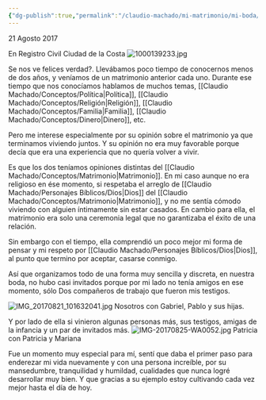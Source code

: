 ```yaml
---
{"dg-publish":true,"permalink":"/claudio-machado/mi-matrimonio/mi-boda/"}
---
```


21 Agosto 2017

En Registro Civil Ciudad de la Costa 
![1000139233.jpg](/img/user/Personal/Im%C3%A1genes/1000139233.jpg)

Se nos ve felices verdad?. Llevábamos poco tiempo de conocernos menos de dos años, y veníamos de un matrimonio anterior cada uno. 
Durante ese tiempo que nos conocíamos hablamos de muchos temas, [[Claudio Machado/Conceptos/Política\|Política]], [[Claudio Machado/Conceptos/Religión\|Religión]], [[Claudio Machado/Conceptos/Familia\|Familia]], [[Claudio Machado/Conceptos/Dinero\|Dinero]], etc.

Pero me interese especialmente por su opinión sobre el matrimonio ya que terminamos viviendo juntos. Y su opinión no era muy favorable porque decía que era una experiencia que no quería volver a vivir.

Es que los dos teníamos opiniones distintas del [[Claudio Machado/Conceptos/Matrimonio\|Matrimonio]]. En mi caso aunque no era religioso en ése momento, si respetaba el arreglo de [[Claudio Machado/Personajes Bíblicos/Dios\|Dios]] del [[Claudio Machado/Conceptos/Matrimonio\|Matrimonio]], y no me sentía cómodo viviendo con alguien íntimamente sin estar casados. En cambio para ella, el matrimonio era solo una ceremonia legal que no garantizaba el éxito de una relación.

Sin embargo con el tiempo, ella comprendió un poco mejor mi forma de pensar y mi respeto por [[Claudio Machado/Personajes Bíblicos/Dios\|Dios]], al punto que termino por aceptar, casarse conmigo.

Así que organizamos todo de una forma muy sencilla y discreta, en nuestra boda, no hubo casi invitados porque por mi lado no tenía amigos en ese momento, sólo Dos compañeros de trabajo que fueron mis testigos. 

![IMG_20170821_101632041.jpg](/img/user/Personal/Im%C3%A1genes/IMG_20170821_101632041.jpg)
Nosotros con Gabriel,  Pablo y sus hijas.

Y por lado de ella si vinieron algunas personas más, sus testigos, amigas de la infancia y un par de invitados más.
![IMG-20170825-WA0052.jpg](/img/user/Personal/Im%C3%A1genes/IMG-20170825-WA0052.jpg)
Patricia con Patricia y Mariana 

Fue un momento muy especial para mí, sentí que daba el primer paso para enderezar mi vida nuevamente y con una persona increíble, por su mansedumbre, tranquilidad y humildad, cualidades que nunca logré desarrollar muy bien. Y que gracias a su ejemplo estoy cultivando cada vez mejor hasta el día de hoy.







